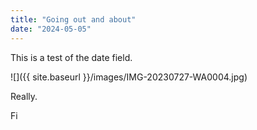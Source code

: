 ```yaml
---
title: "Going out and about"
date: "2024-05-05"
---
```


This is a test of the date field.

![]({{ site.baseurl }}/images/IMG-20230727-WA0004.jpg)


Really.

Fi